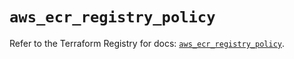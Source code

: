 # `aws_ecr_registry_policy`

Refer to the Terraform Registry for docs: [`aws_ecr_registry_policy`](https://registry.terraform.io/providers/hashicorp/aws/4.54.0/docs/resources/ecr_registry_policy).
